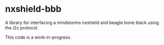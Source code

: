# nxshield-bbb

A library for interfacing a mindstorms nxshield and beagle bone black using the i2c protocol.

This code is a work-in-progress.
